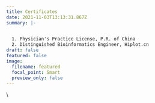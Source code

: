 ```yaml
---
title: Certificates
date: 2021-11-03T13:13:31.867Z
summary: |-
  

  1. Physician's Practice License, P.R. of China
  2. Distinguished Bioinformatics Engineer, Hiplot.cn
draft: false
featured: false
image:
  filename: featured
  focal_point: Smart
  preview_only: false
---
```

\